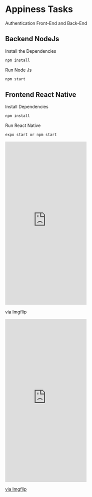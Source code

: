 # Appiness Tasks

Authentication Front-End and Back-End

## Backend NodeJs
 
Install the Dependencies
```javascript
npm install
```

Run Node Js
```javascript
npm start
```

## Frontend React Native

Install Dependencies
```javascript
npm install
```
Run React Native
```javascript
expo start or npm start
```
<div style="width:260px;max-width:100%;"><div style="height:0;padding-bottom:200%;position:relative;"><iframe width="260" height="520" style="position:absolute;top:0;left:0;width:100%;height:100%;" frameBorder="0" src="https://imgflip.com/embed/4s4pso"></iframe></div><p><a href="https://imgflip.com/gif/4s4pso">via Imgflip</a></p></div>
 
<div style="width:260px;max-width:100%;"><div style="height:0;padding-bottom:200%;position:relative;"><iframe width="260" height="520" style="position:absolute;top:0;left:0;width:100%;height:100%;" frameBorder="0" src="https://imgflip.com/embed/4s4q2k"></iframe></div><p><a href="https://imgflip.com/gif/4s4q2k">via Imgflip</a></p></div>
